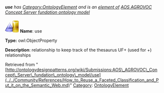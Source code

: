 ___use__ has [Category:OntologyElement](../../Category/OntologyElement.md "Category:OntologyElement") and is an [element of](../../Property/ElementOf.md "Property:ElementOf") [AOS AGROVOC Concept Server fundation ontology model](../../Submissions/AOS_AGROVOC_Concept_Server_fundation_ontology_model.md "Submissions:AOS AGROVOC Concept Server fundation ontology model")_


  




[![ObjectProperty](../../images/thumb/c/c3/ObjectProperty.gif/45px-ObjectProperty.gif)](../../Image/ObjectProperty.gif.md "ObjectProperty")
__Name__: use 


__Type:__ owl:ObjectProperty 


__Description__: relationship to keep track of the thesaurus UF+ (used for +) relationships 





Retrieved from "[http://ontologydesignpatterns.org/wiki/Submissions:AOS\_AGROVOC\_Concept\_Server\_fundation\_ontology\_model/use](../../Community/References/How_to_Reuse_a_Faceted_Classification_and_Put_it_on_the_Semantic_Web.md)"
 [Category](http://ontologydesignpatterns.org/wiki/Special:Categories "Special:Categories"): [OntologyElement](../../Category/OntologyElement.md "Category:OntologyElement")